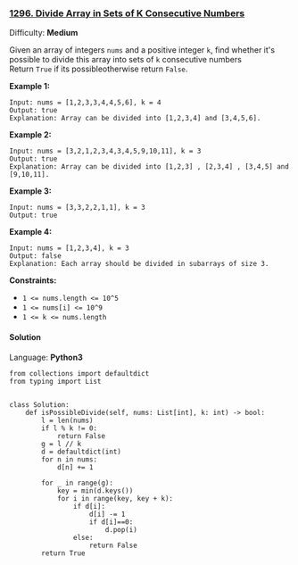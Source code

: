 ### [1296\. Divide Array in Sets of K Consecutive Numbers](https://leetcode.com/contest/weekly-contest-168/problems/divide-array-in-sets-of-k-consecutive-numbers/)

Difficulty: **Medium**

Given an array of integers `nums` and a positive integer `k`, find whether it's possible to divide this array into sets of `k` consecutive numbers  
Return `True` if its possibleotherwise return `False`.

**Example 1:**

```
Input: nums = [1,2,3,3,4,4,5,6], k = 4
Output: true
Explanation: Array can be divided into [1,2,3,4] and [3,4,5,6].
```

**Example 2:**

```
Input: nums = [3,2,1,2,3,4,3,4,5,9,10,11], k = 3
Output: true
Explanation: Array can be divided into [1,2,3] , [2,3,4] , [3,4,5] and [9,10,11].
```

**Example 3:**

```
Input: nums = [3,3,2,2,1,1], k = 3
Output: true
```

**Example 4:**

```
Input: nums = [1,2,3,4], k = 3
Output: false
Explanation: Each array should be divided in subarrays of size 3.
```

**Constraints:**

*   `1 <= nums.length <= 10^5`
*   `1 <= nums[i] <= 10^9`
*   `1 <= k <= nums.length`

#### Solution

Language: **Python3**

```python3
from collections import defaultdict
from typing import List
​
​
class Solution:
    def isPossibleDivide(self, nums: List[int], k: int) -> bool:
        l = len(nums)
        if l % k != 0:
            return False
        g = l // k
        d = defaultdict(int)
        for n in nums:
            d[n] += 1
​
        for _ in range(g):
            key = min(d.keys())
            for i in range(key, key + k):
                if d[i]:
                    d[i] -= 1
                    if d[i]==0:
                        d.pop(i)
                else:
                    return False
        return True
​
```